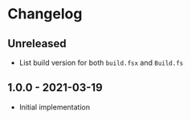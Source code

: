 # Changelog

<!-- There is always Unreleased section on the top. Subsections (Add, Changed, Fix, Removed) should be Add as needed. -->
## Unreleased
- List build version for both `build.fsx` and `Build.fs`

## 1.0.0 - 2021-03-19
- Initial implementation
